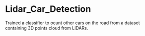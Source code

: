 # Lidar_Car_Detection
Trained a classifier to ocunt other cars on the road from a dataset containing 3D points cloud from LIDARs.
